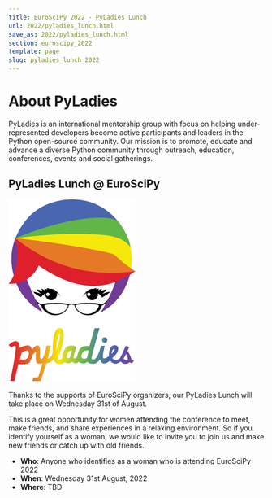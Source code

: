 ```yaml
---
title: EuroSciPy 2022 - PyLadies Lunch
url: 2022/pyladies_lunch.html
save_as: 2022/pyladies_lunch.html
section: euroscipy_2022
template: page
slug: pyladies_lunch_2022
---
```


# About PyLadies

PyLadies is an international mentorship group with focus on helping
under-represented developers become active participants and leaders in the
Python open-source community. Our mission is to promote, educate and advance a
diverse Python community through outreach, education, conferences, events and
social gatherings.

## PyLadies Lunch @ EuroSciPy

![PyLadies Logo]({attach}../../static/2022/pylady_geek_wordmark_rainbow.png)

Thanks to the supports of EuroSciPy organizers, our PyLadies Lunch will take
place on Wednesday 31st of August.

This is a great opportunity for women attending the conference to meet, make
friends, and share experiences in a relaxing environment. So if you identify
yourself as a woman, we would like to invite you to join us and make new
friends or catch up with old friends.

* **Who**: Anyone who identifies as a woman who is attending EuroSciPy 2022
* **When**: Wednesday 31st August, 2022
* **Where**: TBD
